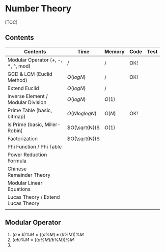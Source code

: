 # Number Theory



[TOC]



## Contents

| Contents                           | Time          | Memory | Code | Test |
| ---------------------------------- | ------------- | ------ | ---- | ---- |
| Modular Operator (+, -, *, ^, mod) | $/$           | $/$    | OK!  |      |
| GCD & LCM (Euclid Method)          | $O(logN)$     | $/$    | OK!  |      |
| Extend Euclid                      | $O(logN)$     | /      |      |      |
| Inverse Element / Modular Division | $O(logN)$     | $O(1)$ |      |      |
| Prime Table (basic, bitmap)        | $O(NloglogN)$ | $O(N)$ | OK!  |      |
| Is Prime (basic, Miller-Robin)     | $O(\sqrt{N})$ | $O(1)$ |      |      |
| Factorization                      | $O(\sqrt{N})$ |        |      |      |
| Phi Function / Phi Table           |               |        |      |      |
| Power Reduction Formula            |               |        |      |      |
| Chinese Remainder Theory           |               |        |      |      |
| Modular Linear Equations           |               |        |      |      |
| Lucas Theory / Extend Lucas Theory |               |        |      |      |
|                                    |               |        |      |      |





## Modular Operator

1.  $(a \pm b)\%M = ((a\%M) \pm (b\%M))\%M$
2.  $(ab)\%M = ((a\%M) \dot (b\%M))\%M$
3.  
